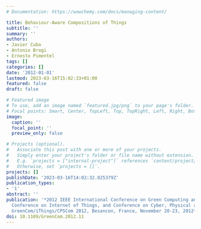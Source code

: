 ```yaml
---
# Documentation: https://wowchemy.com/docs/managing-content/

title: Behaviour-Aware Compositions of Things
subtitle: ''
summary: ''
authors:
- Javier Cubo
- Antonio Brogi
- Ernesto Pimentel
tags: []
categories: []
date: '2012-01-01'
lastmod: 2023-03-16T15:02:33+01:00
featured: false
draft: false

# Featured image
# To use, add an image named `featured.jpg/png` to your page's folder.
# Focal points: Smart, Center, TopLeft, Top, TopRight, Left, Right, BottomLeft, Bottom, BottomRight.
image:
  caption: ''
  focal_point: ''
  preview_only: false

# Projects (optional).
#   Associate this post with one or more of your projects.
#   Simply enter your project's folder or file name without extension.
#   E.g. `projects = ["internal-project"]` references `content/project/deep-learning/index.md`.
#   Otherwise, set `projects = []`.
projects: []
publishDate: '2023-03-16T14:02:32.825379Z'
publication_types:
- '1'
abstract: ''
publication: '*2012 IEEE International Conference on Green Computing and Communications,
  Conference on Internet of Things, and Conference on Cyber, Physical and Social Computing,
  GreenCom/iThings/CPSCom 2012, Besancon, France, November 20-23, 2012*'
doi: 10.1109/GreenCom.2012.11
---
```

